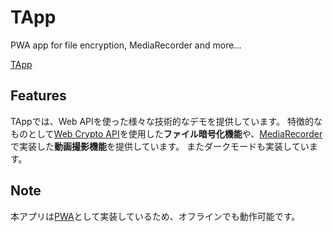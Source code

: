 # TApp

PWA app for file encryption, MediaRecorder and more...

[TApp](https://tomostea.github.io/TApp)

## Features

TAppでは、Web APIを使った様々な技術的なデモを提供しています。
特徴的なものとして[Web Crypto API](https://developer.mozilla.org/ja/docs/Web/API/Web_Crypto_API)を使用した**ファイル暗号化機能**や、[MediaRecorder](https://developer.mozilla.org/ja/docs/Web/API/MediaRecorder)で実装した**動画撮影機能**を提供しています。
またダークモードも実装しています。

## Note

本アプリは[PWA](https://developer.mozilla.org/ja/docs/Web/Progressive_web_apps)として実装しているため、オフラインでも動作可能です。
